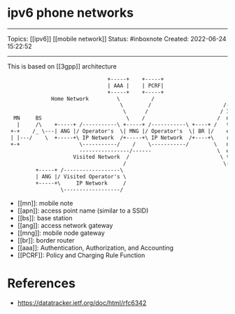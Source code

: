 # ipv6 phone networks
---
Topics: [[ipv6]] [[mobile network]]
Status: #inboxnote
Created: 2022-06-24 15:22:52

---

This is based on [[3gpp]] architecture

```txt
                                +-----+    +-----+
                                | AAA |    | PCRF|
                                +-----+    +-----+
              Home Network         \          /
                                    \        /                       /-
                                     \      /                       / I
  MN     BS                           \    /                       /  n
   |     /\    +-----+ /-----------\ +-----+ /-----------\ +----+ /   t
 +-+    /_ \---| ANG |/ Operator's  \| MNG |/ Operator's  \| BR |/    e
 | |---/    \  +-----+\ IP Network  /+-----+\ IP Network  /+----+\    r
 +-+                   \-----------/    /    \-----------/        \   n
                       ----------------/------                     \  e
                     Visited Network  /                             \ t
                                     /                               \-
         +-----+ /------------------\
         | ANG |/ Visited Operator's \
         +-----+\     IP Network     /
                 \------------------/
```

- [[mn]]: mobile note
- [[apn]]: access point name (similar to a SSID)
- [[bs]]: base station
- [[ang]]: access network gateway
- [[mng]]: mobile node gateway
- [[br]]: border router
- [[aaa]]: Authentication, Authorization, and Accounting
- [[PCRF]]: Policy and Charging Rule Function

# References
- https://datatracker.ietf.org/doc/html/rfc6342
